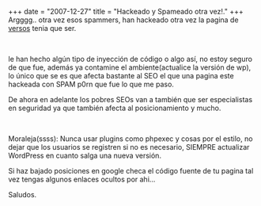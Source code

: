 +++
date = "2007-12-27"
title = "Hackeado y Spameado otra vez!."
+++
Argggg.. otra vez esos spammers, han hackeado otra vez la pagina de [versos](http://versosdeamor.info) tenia que ser.

&nbsp;

le han hecho algún tipo de inyección de código o algo así, no estoy seguro de que fue, además ya contamine el ambiente(actualice la versión de wp), lo único que se es que afecta bastante al SEO el que una pagina este hackeada con SPAM p0rn que fue lo que me paso.

De ahora en adelante los pobres SEOs van a también que ser especialistas en seguridad ya que también afecta al posicionamiento y mucho.

&nbsp;

Moraleja(ssss): Nunca usar plugins como phpexec y cosas por el estilo, no dejar que los usuarios se registren si no es necesario, SIEMPRE actualizar WordPress en cuanto salga una nueva versión.

Si haz bajado posiciones en google checa el código fuente de tu pagina tal vez tengas algunos enlaces ocultos por ahi...

Saludos.


